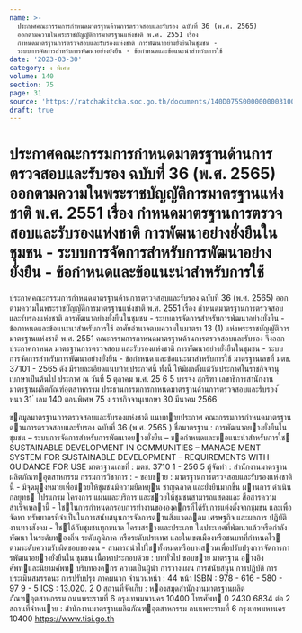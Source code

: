 ```yaml
---
name: >-
  ประกาศคณะกรรมการกำหนดมาตรฐานด้านการตรวจสอบและรับรอง ฉบับที่ 36 (พ.ศ. 2565)
  ออกตามความในพระราชบัญญัติการมาตรฐานแห่งชาติ พ.ศ. 2551 เรื่อง
  กำหนดมาตรฐานการตรวจสอบและรับรองแห่งชาติ การพัฒนาอย่างยั่งยืนในชุมชน -
  ระบบการจัดการสำหรับการพัฒนาอย่างยั่งยืน - ข้อกำหนดและข้อแนะนำสำหรับการใช้
date: '2023-03-30'
category: ง พิเศษ
volume: 140
section: 75
page: 31
source: 'https://ratchakitcha.soc.go.th/documents/140D075S0000000003100.pdf'
draft: true
---
```


# ประกาศคณะกรรมการกำหนดมาตรฐานด้านการตรวจสอบและรับรอง ฉบับที่ 36 (พ.ศ. 2565) ออกตามความในพระราชบัญญัติการมาตรฐานแห่งชาติ พ.ศ. 2551 เรื่อง กำหนดมาตรฐานการตรวจสอบและรับรองแห่งชาติ การพัฒนาอย่างยั่งยืนในชุมชน - ระบบการจัดการสำหรับการพัฒนาอย่างยั่งยืน - ข้อกำหนดและข้อแนะนำสำหรับการใช้

ประกาศคณะกรรมการกำหนดมาตรฐานด้านการตรวจสอบและรับรอง ฉบับที่ 36 (พ.ศ. 2565) ออกตามความในพระราชบัญญัติการมาตรฐานแห่งชาติ พ.ศ. 2551 เรื่อง กำหนดมาตรฐานการตรวจสอบและรับรองแห่งชาติ การพัฒนาอย่างยั่งยืนในชุมชน - ระบบการจัดการสำหรับการพัฒนาอย่างยั่งยืน - ข้อกาหนดและข้อแนะนาสำหรับการใช้ อาศัยอำนาจตามความในมาตรา 13 (1) แห่งพระราชบัญญัติการมาตรฐานแห่งชาติ พ.ศ. 2551 คณะกรรมการกาหนดมาตรฐานด้านการตรวจสอบและรับรอง จึงออกประกาศกาหนด มาตรฐานการตรวจสอบ และรับรองแห่งชาติ การพัฒนาอย่างยั่งยืนในชุมชน - ระบบการจัดการสำหรับการพัฒนาอย่างยั่งยืน - ข้อกำหนด และข้อแนะนาสำหรับการใช้ มาตรฐานเลขที่ มตช. 37101 - 2565 ดัง มีรายละเอียดแนบท้ายประกาศนี้ ทั้งนี้ ให้มีผลตั้งแต่วันประกาศในราชกิจจานุเบกษาเป็นต้นไป ประกาศ ณ วันที่ 5 ตุลาคม พ.ศ. 25 6 5 บรรจง สุกรีฑา เลขาธิการสานักงานมาตรฐานผลิตภัณฑ์อุตสาหกรรม ประธานกรรมการกาหนดมาตรฐานด้านการตรวจสอบและรับรอง ้ หนา 31 ่ เลม 140 ตอนพิเศษ 75 ง ราชกิจจานุเบกษา 30 มีนาคม 2566

ขอมูลมาตรฐานการตรวจสอบและรับรองแห่งชาติ แนบทายประกาศ คณะกรรมการกําหนดมาตรฐานดานการตรวจสอบและรับรอง ฉบับที่ 36 (พ.ศ. 2565 ) ชื่อมาตรฐาน : การพัฒนาอยางยั่งยืนในชุมชน – ระบบการจัดการสําหรับการพัฒนาอยางยั่งยืน – ขอกําหนดและขอแนะนําสําหรับการใช SUSTAINABLE DEVELOPMENT IN COMMUNITIES – MANAGE MENT SYSTEM FOR SUSTAINABLE DEVELOPMENT – REQUIREMENTS WITH GUIDANCE FOR USE มาตรฐานเลขที่ : มตช. 3710 1 - 256 5 ผู้จัดทํา : สํานักงานมาตรฐานผลิตภัณฑอุตสาหกรรม กรรมการวิชาการ : - ขอบขาย : มาตรฐานการตรวจสอบและรับรองแห่งชาตินี้ - มีจุดมุงหมายเพื่อชวยให้ชุมชนมีความยืดหยุน ชาญฉลาด และยั่งยืนมากขึ้น ผานการ ดําเนินกลยุทธ โปรแกรม โครงการ แผนและบริการ และชวยให้ชุมชนสามารถแสดงและ สื่อสารความสําเร็จเหลานี้ - ใชในการกําหนดกรอบการทํางานขององคกรที่ได้รับการแต่งตั้งจากชุมชน และเพื่อจัดหา ทรัพยากรที่จําเป็นในการสนับสนุนการจัดการดานสิ่งแวดลอม เศรษฐกิจ และผลการ ปฏิบัติงานทางสังคม - ใชได้กับชุมชนทุกขนาด โครงสรางและประเภท ในประเทศที่พัฒนาแล้วหรือกําลังพัฒนา ในระดับทองถิ่น ระดับภูมิภาค หรือระดับประเทศ และในเขตเมืองหรือชนบทที่กําหนดไว ตามระดับความรับผิดชอบของตน - สามารถนําไปใชทั้งหมดหรือบางสวนเพื่อปรับปรุงการจัดการการพัฒนาอยางยั่งยืนใน ชุมชน เนื้อหาประกอบด้วย : บททั่วไป ขอบขาย มาตรฐาน อางอิง ศัพทและนิยามศัพท บริบทองคกร ความเป็นผู้นํา การวางแผน การสนับสนุน การปฏิบัติ การประเมินสมรรถนะ การปรับปรุง ภาคผนวก จํานวนหน้า : 44 หน้า ISBN : 978 - 616 - 580 - 97 9 - 5 ICS : 13.020. 2 0 สถานที่จัดเก็บ : หองสมุดสํานักงานมาตรฐานผลิตภัณฑอุตสาหกรรม ถนนพระรามที่ 6 กรุงเทพมหานคร 10400 โทรศัพท 0 2430 6834 ต่อ 2 สถานที่จําหนาย : สํานักงานมาตรฐานผลิตภัณฑอุตสาหกรรม ถนนพระรามที่ 6 กรุงเทพมหานคร 10400 https://www.tisi.go.th
